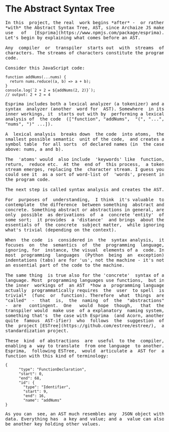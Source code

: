# The Abstract Syntax Tree

<pre>
In this  project, the real  work begins *after* -  or rather
*with* the Abstract Syntax Tree, AST, since Archaize JS make
use   of   [Esprima](https://www.npmjs.com/package/esprima).
Let's begin by explaining what comes before an AST.

Any  compiler  or  transpiler  starts out  with  streams  of
characters. The streams of characters constitute the program
code.

Consider this JavaScript code:
</pre>

```
function addNums(...nums) {
  return nums.reduce((a, b) => a + b);
}
console.log(`2 + 2 = ${addNums(2, 2)}`); 
// output: 2 + 2 = 4
```

<pre>
Esprima includes both a lexical analyzer (a tokenizer) and a
syntax  analyzer (another  word for  AST). Somewhere  in its
inner workings, it  starts out with by  performing a lexical
analysis of  the code  (["function", "addNums",  "(", "...",
"nums", ")" ...]).

A  lexical analysis  breaks down  the code  into atoms,  the
smallest possible semantic  unit of the code,  and creates a
symbol table  for all sorts  of declared names (in  the case
above: nums, a and b).

The  'atoms' would  also include  'keywords' like  function,
return,  reduce etc.  At the  end of  this process,  a token
stream emerges, replacing the  character stream. I guess you
could see it  as a sort of word-list of  'words', present in
the program code.

The next step is called syntax analysis and creates the AST. 

For  purposes of  understanding,  I think  it's valuable  to
contemplate  the difference  between something  abstract and
concrete. Something abstract or abstractions in general, are
only  possible  as derivations  of  a  concrete 'entity'  of
some sort;  it provides  a 'distance'  and brings  about the
essentials of  the concrete  subject matter,  while ignoring
what's trivial (depending on the context).

When  the code  is  considered in  the  syntax analysis,  it
focuses  on  the  semantics  of  the  programming  language,
ignoring, for  instance, the visual  elements of a  code. In
most  programming  languages  (Python  being  an  exception)
indentations (tabs) are for 'us', not the machine - it's not
an essential part of the code to the machine.

The same thing  is true also for the 'concrete'  syntax of a
language. Most  programming languages use functions,  but in
the inner  workings of  an AST  *how a  programming language
actually  programmatically requires  the  user  to spell  is
trivial*  (func  or  function). Therefore  what  things  are
"called"  -  that  is,  the  naming  of  the  "abstractions"
-  are   contingent.  One   would  hope  though,   that  the
transpiler would  make use  of a explanatory  naming system,
something that's  the case with Esprima  (and Acorn, another
quite  famous  AST-ifier)  who  follows  the  suggestion  of
the  project [ESTree](https://github.com/estree/estree/),  a
standardization project.

These  kind  of abstractions  are  useful  to the  compiler,
enabling a  way to translate  from one language  to another.
Esprima,  following ESTree,  would  articulate a  AST for  a
function with this kind of terminology:
</pre>

```
{
      "type": "FunctionDeclaration",
      "start": 0,
      "end": 68,
      "id": {
        "type": "Identifier",
        "start": 9,
        "end": 16,
        "name": "addNums"
}
```

<pre>
As you can  see, an AST much resembles any  JSON object with
data. Everything has  a key and value; and a  value can also
be another key holding other values.
</pre>




